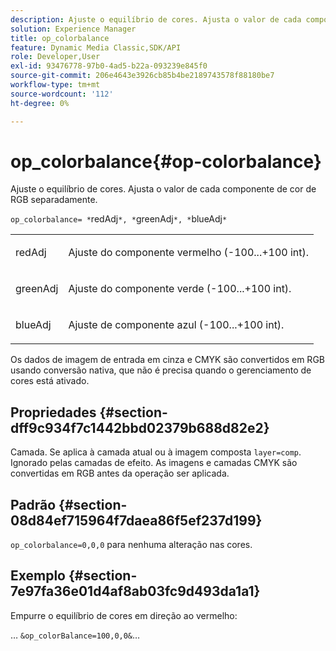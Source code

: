```yaml
---
description: Ajuste o equilíbrio de cores. Ajusta o valor de cada componente de cor de RGB separadamente.
solution: Experience Manager
title: op_colorbalance
feature: Dynamic Media Classic,SDK/API
role: Developer,User
exl-id: 93476778-97b0-4ad5-b22a-093239e845f0
source-git-commit: 206e4643e3926cb85b4be2189743578f88180be7
workflow-type: tm+mt
source-wordcount: '112'
ht-degree: 0%

---
```


# op_colorbalance{#op-colorbalance}

Ajuste o equilíbrio de cores. Ajusta o valor de cada componente de cor de RGB separadamente.

`op_colorbalance= *`redAdj`*, *`greenAdj`*, *`blueAdj`*`

<table id="simpletable_BBDAA6FE9A0E48E3BD8304BDED776713"> 
 <tr class="strow"> 
  <td class="stentry"> <p><span class="varname"> redAdj</span> </p></td> 
  <td class="stentry"> <p>Ajuste do componente vermelho (-100...+100 int). </p></td> 
 </tr> 
 <tr class="strow"> 
  <td class="stentry"> <p><span class="varname"> greenAdj</span> </p></td> 
  <td class="stentry"> <p>Ajuste do componente verde (-100...+100 int). </p></td> 
 </tr> 
 <tr class="strow"> 
  <td class="stentry"> <p><span class="varname"> blueAdj</span> </p></td> 
  <td class="stentry"> <p>Ajuste de componente azul (-100...+100 int). </p></td> 
 </tr> 
</table>

Os dados de imagem de entrada em cinza e CMYK são convertidos em RGB usando conversão nativa, que não é precisa quando o gerenciamento de cores está ativado.

## Propriedades {#section-dff9c934f7c1442bbd02379b688d82e2}

Camada. Se aplica à camada atual ou à imagem composta `layer=comp`. Ignorado pelas camadas de efeito. As imagens e camadas CMYK são convertidas em RGB antes da operação ser aplicada.

## Padrão {#section-08d84ef715964f7daea86f5ef237d199}

`op_colorbalance=0,0,0` para nenhuma alteração nas cores.

## Exemplo {#section-7e97fa36e01d4af8ab03fc9d493da1a1}

Empurre o equilíbrio de cores em direção ao vermelho:

… `&op_colorBalance=100,0,0&`…
